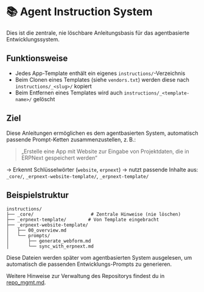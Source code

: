 # 📚 Agent Instruction System

Dies ist die zentrale, nie löschbare Anleitungsbasis für das agentbasierte Entwicklungssystem.


## Funktionsweise

- Jedes App-Template enthält ein eigenes `instructions/`-Verzeichnis
- Beim Clonen eines Templates (siehe `vendors.txt`) werden diese nach `instructions/_<slug>/` kopiert
- Beim Entfernen eines Templates wird auch `instructions/_<template-name>/` gelöscht

## Ziel

Diese Anleitungen ermöglichen es dem agentbasierten System, automatisch passende Prompt-Ketten zusammenzustellen, z. B.:


> „Erstelle eine App mit Website zur Eingabe von Projektdaten, die in ERPNext gespeichert werden“

→ Erkennt Schlüsselwörter (`website`, `erpnext`)
→ nutzt passende Inhalte aus:
`_core/`, `_erpnext-website-template/`, `_erpnext-template/`

## Beispielstruktur

```
instructions/
├── _core/                     # Zentrale Hinweise (nie löschen)
├── _erpnext-template/        # Von Template eingebracht
├── _erpnext-website-template/
│   ├── 00_overview.md
│   └── prompts/
│       ├── generate_webform.md
│       └── sync_with_erpnext.md
```

Diese Dateien werden später vom agentbasierten System ausgelesen, um automatisch die passenden Entwicklungs-Prompts zu generieren.

Weitere Hinweise zur Verwaltung des Repositorys findest du in [repo_mgmt.md](repo_mgmt.md).

